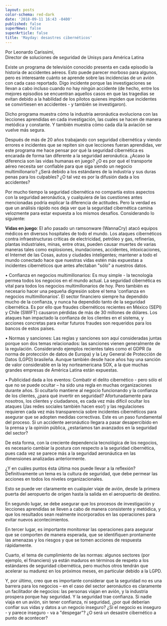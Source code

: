 ```yaml
---
layout: posts
color-schema: red-dark
date: '2018-09-11 16:43 -0400'
published: false
superNews: false
superArticle: false
title: 'Mayday: desastres cibernéticos'
---
```



Por Leonardo Carissimi,  
Director de soluciones de seguridad de Unisys para América Latina

Existe un programa de televisión conocido presenta en cada episodio la historia de accidentes aéreos. Esto puede parecer morboso para algunos, pero es interesante cuánto se aprende sobre las incidencias de un avión con cada caso reportado. Digo incidente porque las investigaciones se llevan a cabo incluso cuando no hay ningún accidente (de hecho, entre los mejores episodios se encuentran aquellos casos en que las tragedias se evitan debido a la habilidad de los pilotos quienes impiden que incidentes se convirtiesen en accidentes - y también se investigaron). 

Dicho programa muestra cómo la industria aeronáutica evoluciona con las lecciones aprendidas en cada investigación, las cuales se hacen de manera metódica y constante. Y también muestra cómo cada día la aviación se vuelve más segura.

Después de más de 20 años trabajando con seguridad cibernética y viendo errores e incidentes que se repiten sin que lecciones fueran aprendidas, ver este programa me hace pensar por qué la seguridad cibernética es encarada de forma tan diferente a la seguridad aeronáutica. ¿Acaso la diferencia son las vidas humanas en juego? ¿O es por qué el transporte aéreo necesita ser confiable para que siga siendo un negocio multimillonario? ¿Será debido a los estándares de la industria y sus duras penas para los culpables? ¿O tal vez es por la difusión dada a los accidentes?

Por mucho tiempo la seguridad cibernética no compartía estos aspectos con la seguridad aeronáutica, y cualquiera de las cuestiones antes mencionadas podría explicar la diferencia de actitudes. Pero la verdad es que un análisis rápido nos deja ver que la seguridad cibernética camina velozmente para estar expuesta a los mismos desafíos. Considerando lo siguiente:

**Vidas en juego**: El año pasado un ramsonware (WannaCry) atacó equipos médicos en diversos hospitales de todo el mundo. Los ataques cibernéticos contra infraestructuras críticas de electricidad, petróleo y gas, refinerías, plantas industriales, minas, entre otras, pueden causar muertes de varias maneras tales como explosiones, inundaciones, accidentes, intoxicaciones, el Internet de las Cosas, autos y ciudades inteligentes; mantener a todo el mundo conectado hace que nuestras vidas estén más expuestas a incidentes cibernéticos que antes afectaban "sólo" a nuestros datos.

•	Confianza en negocios multimillonarios: Es muy simple - la tecnología permea todos los negocios en el mundo actual. La seguridad cibernética es vital para todos los negocios multimillonarios de hoy. Pero también es necesario hacer una pequeña digresión sobre el tema 'confianza en negocios multimillonarios'. El sector financiero siempre ha dependido mucho de la confianza, y nunca ha dependido tanto de la seguridad cibernética. Es por ello que fraudes cibernéticos recientes en México (SEPI) y Chile (SWIFT) causaron pérdidas de más de 30 millones de dólares. Los ataques han impactado la confianza de los clientes en el sistema, y acciones concretas para evitar futuros fraudes son requeridos para los bancos de estos países.

•	Normas y sanciones: Las reglas y sanciones son aquí consideradas juntas porque son dos temas relacionados: las sanciones vienen generalmente de la regulación. Considerando ejemplos recientes tales como el GDPR (la norma de protección de datos de Europa) y la Ley General de Protección de Datos (LGPD) brasileña. Aunque también desde hace años hay una sanción de valor considerable en la ley norteamericana SOX, a la que muchas grandes empresas de América Latina están expuestas.

•	Publicidad dada a los eventos: Combatir el delito cibernético - pero sólo el que no se puede ocultar – ha sido una regla en muchas organizaciones durante años. Si ocultarlo mantiene al negocio funcionando y la confianza de los clientes, ¿para qué invertir en seguridad? Afortunadamente para nosotros, los clientes y ciudadanos, es cada vez más difícil ocultar los ataques (¡las redes sociales también hacen eso!) y las regulaciones requieren cada vez más transparencia sobre incidentes cibernéticos para asegurar que se adopten medidas correctivas. Este es un paso fundamental del proceso. Si un accidente aeronáutico llegara a pasar desapercibido en la prensa y la opinión pública, ¿estaríamos tan avanzados en la seguridad del sector?

De esta forma, con la creciente dependencia tecnológica de los negocios, es necesario cambiar la postura con respecto a la seguridad cibernética, pues cada vez se parece más a la seguridad aeronáutica en las dimensiones analizadas anteriormente.  

¿Y en cuáles puntos ésta última nos puede llevar a la reflexión? Definitivamente un tema es la cultura de seguridad, que debe permear las acciones en todos los niveles organizacionales. 

Esto se puede ver claramente en cualquier viaje de avión, desde la primera puerta del aeropuerto de origen hasta la salida en el aeropuerto de destino. 

En segundo lugar, se debe asegurar que los procesos de investigación y lecciones aprendidas se lleven a cabo de manera consistente y metódica, y que los resultados sean realmente incorporados en las operaciones para evitar nuevos acontecimientos. 

En tercer lugar, es importante monitorear las operaciones para asegurar que se comporten de manera esperada, que se identifiquen prontamente las amenazas y los riesgos y que se tomen acciones de respuesta rápidamente. 

Cuarto, el tema de cumplimiento de las normas: algunos sectores (por ejemplo, el financiero) ya están maduros en términos de respeto a los estándares de seguridad cibernética, pero muchos otros tendrán que acelerar su madurez en los próximos meses, en particular debido a la LGPD.

Y, por último, creo que es importante considerar que la seguridad no es una barrera para los negocios – en el caso del sector aeronáutico es claramente un facilitador de negocios: las personas viajan en avión, y la industria prospera porque hay seguridad. Y la seguridad trae confianza. Si nadie viaja en un avión, sin tener confianza, ni seguridad, ¿por qué deberían confiar sus vidas y datos a un negocio inseguro? ¿Si el negocio es inseguro - y parece inseguro - va a "despegar"? ¿O será un desastre cibernético a punto de acontecer?

